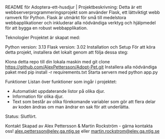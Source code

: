 README för Adoptera-ett-husdjur |
Projektbeskrivning:
Detta är ett webbserverprogrammeringsprojekt som använder Flask, ett lättviktigt webb ramverk för Python. Flask är utmärkt för små till medelstora webbapplikationer och inkluderar alla nödvändiga verktyg och hjälpmedel för att bygga en robust webbapplikation.

Teknologier
Projektet är skapat med:

Python version: 3.13
Flask version: 3.02
Installation och Setup
För att köra detta projekt, installera det lokalt genom att följa dessa steg:

Klona detta repo till din lokala maskin med git clone https://github.com/AlexPettersson/Adopt-Pet.git
Installera alla nödvändiga paket med pip install -r requirements.txt
Starta servern med python app.py

Funktioner
Listan över funktioner som ingår i projektet:

- Automatiskt uppdaterande listor på olika djur.
- Information för olika djur.
- Text som består av olika förekomande variabler som gör att flera delar av koden ändras om man ändrar en sak för att underlätta.

Status: Slutfört.

Kontakt
Skapad av Alex Pettersson & Martin Rockström - gärna kontakta oss! alex.pettersson@elev.ga.ntig.se eller martin.rockstrom@elev.ga.ntig.se

